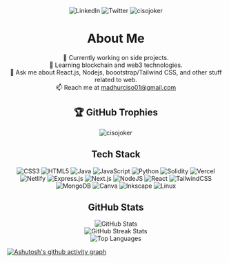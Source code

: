 <p align="center">
  <img src="https://img.shields.io/badge/LinkedIn-%230077B5.svg?logo=linkedin&logoColor=white" alt="LinkedIn">
  <img src="https://img.shields.io/badge/Twitter-%231DA1F2.svg?logo=Twitter&logoColor=white" alt="Twitter">
  <img src="https://komarev.com/ghpvc/?username=cisojoker&label=Profile%20views&color=0e75b6&style=flat" alt="cisojoker" />
</p>

<h1 align="center">About Me</h1>
<p align="center">
  🔭
  Currently working on side projects.<br>
  🌱 Learning blockchain and web3 technologies.<br>
  💬 Ask me about React.js, Nodejs, boootstrap/Tailwind CSS, and other stuff related to web.<br>
  📫 Reach me at <a href="mailto:madhurciso01@gmail.com">madhurciso01@gmail.com</a>
</p>

<h2 align="center">🏆 GitHub Trophies</h2>

<p align="center">
  <!-- <img src="https://github-profile-trophy.vercel.app/?username=cisojoker&theme=dracula&no-frame=false&no-bg=false&margin-w=4" alt="GitHub Trophies"> -->
  <img src="https://github-profile-trophy.vercel.app/?username=cisojoker&column=4&margin-w=15&margin-h=15&theme=dracula&no-frame=false&no-bg=false&margin-w=4" alt="cisojoker" />
</p>


<h2 align="center">Tech Stack</h2>
<p align="center">
  <img src="https://img.shields.io/badge/css3-%231572B6.svg?style=for-the-badge&logo=css3&logoColor=white" alt="CSS3">
  <img src="https://img.shields.io/badge/html5-%23E34F26.svg?style=for-the-badge&logo=html5&logoColor=white" alt="HTML5">
  <img src="https://img.shields.io/badge/java-%23ED8B00.svg?style=for-the-badge&logo=java&logoColor=white" alt="Java">
  <img src="https://img.shields.io/badge/javascript-%23323330.svg?style=for-the-badge&logo=javascript&logoColor=%23F7DF1E" alt="JavaScript">
  <img src="https://img.shields.io/badge/python-3670A0?style=for-the-badge&logo=python&logoColor=ffdd54" alt="Python">
  <img src="https://img.shields.io/badge/Solidity-%23363636.svg?style=for-the-badge&logo=solidity&logoColor=white" alt="Solidity">
  <img src="https://img.shields.io/badge/vercel-%23000000.svg?style=for-the-badge&logo=vercel&logoColor=white" alt="Vercel">
  <img src="https://img.shields.io/badge/netlify-%23000000.svg?style=for-the-badge&logo=netlify&logoColor=#00C7B7" alt="Netlify">
  <img src="https://img.shields.io/badge/express.js-%23404d59.svg?style=for-the-badge&logo=express&logoColor=%2361DAFB" alt="Express.js">
  <img src="https://img.shields.io/badge/Next-black?style=for-the-badge&logo=next.js&logoColor=white" alt="Next.js">
  <img src="https://img.shields.io/badge/node.js-6DA55F?style=for-the-badge&logo=node.js&logoColor=white" alt="NodeJS">
  <img src="https://img.shields.io/badge/react-%2320232a.svg?style=for-the-badge&logo=react&logoColor=%2361DAFB" alt="React">
  <img src="https://img.shields.io/badge/tailwindcss-%2338B2AC.svg?style=for-the-badge&logo=tailwind-css&logoColor=white" alt="TailwindCSS">
  <img src="https://img.shields.io/badge/MongoDB-%234ea94b.svg?style=for-the-badge&logo=mongodb&logoColor=white" alt="MongoDB">
  <img src="https://img.shields.io/badge/Canva-%2300C4CC.svg?style=for-the-badge&logo=Canva&logoColor=white" alt="Canva">
  <img src="https://img.shields.io/badge/Inkscape-e0e0e0?style=for-the-badge&logo=inkscape&logoColor=080A13" alt="Inkscape">
  <img src="https://img.shields.io/badge/Linux-FCC624?style=for-the-badge&logo=linux&logoColor=black" alt="Linux">
</p>

<h2 align="center">GitHub Stats</h2>
<p align="center">
  <img src="https://github-readme-stats.vercel.app/api?username=cisojoker&theme=dracula&hide_border=false&include_all_commits=true&count_private=true" alt="GitHub Stats">
  <br>
  <img src="https://github-readme-streak-stats.herokuapp.com/?user=cisojoker&theme=dracula&hide_border=false" alt="GitHub Streak Stats">
  <br>
  <img src="https://github-readme-stats.vercel.app/api/top-langs/?username=cisojoker&theme=dracula&hide_border=false&include_all_commits=true&count_private=true&layout=compact" alt="Top Languages">
</p>


[![Ashutosh's github activity graph](https://github-readme-activity-graph.vercel.app/graph?username=cisojoker&bg_color=282a35&color=ffffff&line=ec7696&point=ffffff&area=true&hide_border=true)](https://github.com/ashutosh00710/github-readme-activity-graph)
